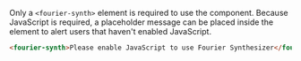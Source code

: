 Only a `<fourier-synth>` element is required to use the component. Because JavaScript is required, a placeholder message can be placed inside the element to alert users that haven't enabled JavaScript.
```html
<fourier-synth>Please enable JavaScript to use Fourier Synthesizer</fourier-synth>
```
